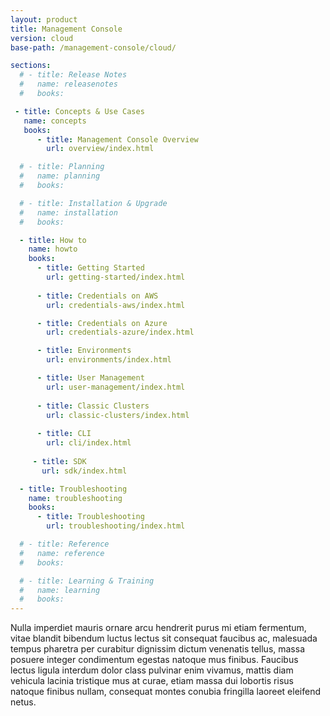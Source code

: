 ```yaml
---
layout: product
title: Management Console
version: cloud
base-path: /management-console/cloud/

sections:
  # - title: Release Notes
  #   name: releasenotes
  #   books:

 - title: Concepts & Use Cases
   name: concepts
   books:
      - title: Management Console Overview
        url: overview/index.html

  # - title: Planning
  #   name: planning
  #   books:

  # - title: Installation & Upgrade
  #   name: installation
  #   books:

  - title: How to
    name: howto
    books:
      - title: Getting Started
        url: getting-started/index.html    
    
      - title: Credentials on AWS
        url: credentials-aws/index.html

      - title: Credentials on Azure
        url: credentials-azure/index.html

      - title: Environments
        url: environments/index.html

      - title: User Management
        url: user-management/index.html
        
      - title: Classic Clusters
        url: classic-clusters/index.html       
        
      - title: CLI
        url: cli/index.html
        
     - title: SDK
       url: sdk/index.html

  - title: Troubleshooting
    name: troubleshooting
    books:
      - title: Troubleshooting
        url: troubleshooting/index.html

  # - title: Reference
  #   name: reference
  #   books:

  # - title: Learning & Training
  #   name: learning
  #   books:
---
```

Nulla imperdiet mauris ornare arcu hendrerit purus mi etiam fermentum,
vitae blandit bibendum luctus lectus sit consequat faucibus ac,
malesuada tempus pharetra per curabitur dignissim dictum venenatis
tellus, massa posuere integer condimentum egestas natoque mus finibus.
Faucibus lectus ligula interdum dolor class pulvinar enim vivamus,
mattis diam vehicula lacinia tristique mus at curae, etiam massa dui
lobortis risus natoque finibus nullam, consequat montes conubia
fringilla laoreet eleifend netus.
